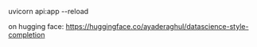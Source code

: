 uvicorn api:app --reload

on hugging face: https://huggingface.co/ayaderaghul/datascience-style-completion